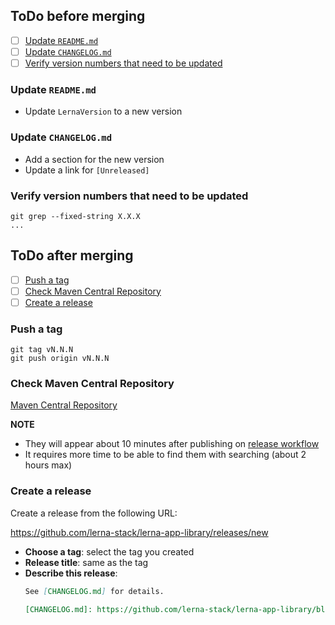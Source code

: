 <!--
PR title format: Release vN.N.N

Please rewrite the versions in this template before submitting the PR:
- Current version: X.X.X
- New version: N.N.N
-->

## ToDo before merging
- [ ] [Update `README.md`](#update-readmemd)
- [ ] [Update `CHANGELOG.md`](#update-changelogmd)
- [ ] [Verify version numbers that need to be updated](#verify-version-numbers-that-need-to-be-updated)

### Update `README.md`
- Update `LernaVersion` to a new version

### Update `CHANGELOG.md`
- Add a section for the new version
- Update a link for `[Unreleased]`

### Verify version numbers that need to be updated

```shell
git grep --fixed-string X.X.X
...
```

## ToDo after merging
- [ ] [Push a tag](#push-a-tag)
- [ ] [Check Maven Central Repository](#check-maven-central-repository)
- [ ] [Create a release](#create-a-release)

### Push a tag

```shell
git tag vN.N.N
git push origin vN.N.N
```

### Check Maven Central Repository

[Maven Central Repository](https://repo1.maven.org/maven2/com/lerna-stack/)

**NOTE**
- They will appear about 10 minutes after publishing on [release workflow](https://github.com/lerna-stack/lerna-app-library/actions/workflows/release.yml)
- It requires more time to be able to find them with searching (about 2 hours max)

### Create a release

Create a release from the following URL:

https://github.com/lerna-stack/lerna-app-library/releases/new

- **Choose a tag**: select the tag you created 
- **Release title**: same as the tag
- **Describe this release**:
    ```markdown
    See [CHANGELOG.md] for details.
    
    [CHANGELOG.md]: https://github.com/lerna-stack/lerna-app-library/blob/main/CHANGELOG.md#vNNN---YYYY-MM-DD <!-- write an anchor for the release version -->
    ```
